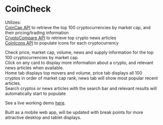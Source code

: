 # CoinCheck

Utilizes:  
[CoinCap API](https://docs.coincap.io) to retrieve the top 100 cryptocurrencies by market cap, and their pricing/trading information  
[CryptoCompare API](https://min-api.cryptocompare.com)</a> to retrieve top crypto news articles  
[CoinIcons API](https://coinicons.net) to populate icons for each cryptocurrency  


Check price, market cap, volume, news and supply information for the top 100 cryptocurrencies by market cap.  
Click on any card to display more information about a crypto, and relevant news articles when available.  
Home tab displays top movers and volume, price tab displays all 100 cryptos in order of market cap rank, news tab will show most popular recent articles.  
Search cryptos or news articles with the search bar and relevant results will automatically start to populate

See a live working demo [here](https://dancocreative.com/coin/index.html).

Built as a mobile web app, will be updated with break points for more attractive desktop and tablet displays.
